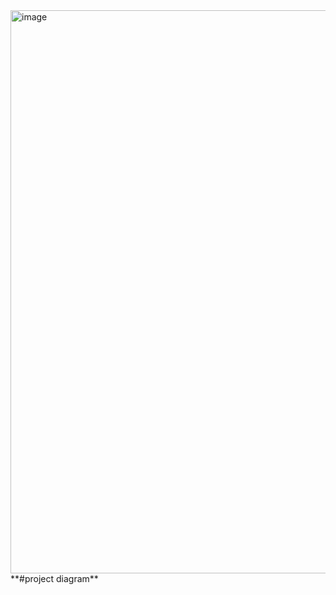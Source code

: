 <img width="920" height="901" alt="image" src="https://github.com/user-attachments/assets/2348d58f-be37-45ef-af60-38e1c14a1df8" />
**#project diagram**
